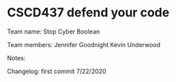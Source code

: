 # CSCD437 defend your code

Team name: Stop Cyber Boolean


Team members:
Jennifer Goodnight
Kevin Underwood

Notes:

Changelog:
first commit 7/22/2020
